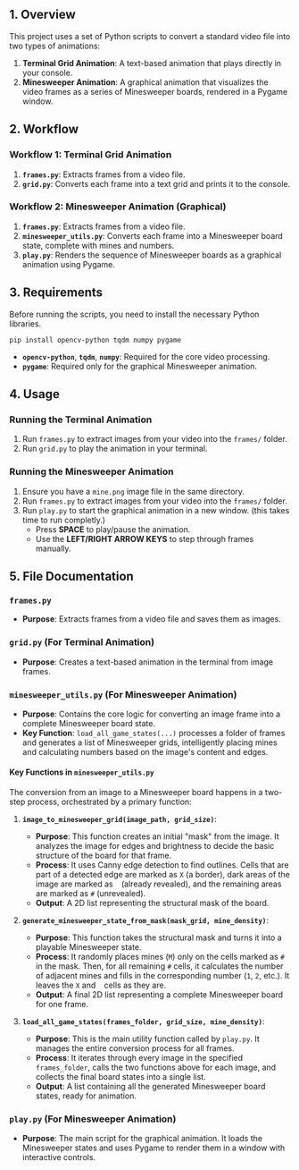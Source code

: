 ## 1. Overview

This project uses a set of Python scripts to convert a standard video file into two types of animations:

1.  **Terminal Grid Animation**: A text-based animation that plays directly in your console.
2.  **Minesweeper Animation**: A graphical animation that visualizes the video frames as a series of Minesweeper boards, rendered in a Pygame window.

## 2. Workflow

### Workflow 1: Terminal Grid Animation

1.  **`frames.py`**: Extracts frames from a video file.
2.  **`grid.py`**: Converts each frame into a text grid and prints it to the console.

### Workflow 2: Minesweeper Animation (Graphical)

1.  **`frames.py`**: Extracts frames from a video file.
2.  **`minesweeper_utils.py`**: Converts each frame into a Minesweeper board state, complete with mines and numbers.
3.  **`play.py`**: Renders the sequence of Minesweeper boards as a graphical animation using Pygame.

## 3. Requirements

Before running the scripts, you need to install the necessary Python libraries.

```
pip install opencv-python tqdm numpy pygame
```

* **`opencv-python`**, **`tqdm`**, **`numpy`**: Required for the core video processing.
* **`pygame`**: Required only for the graphical Minesweeper animation.

## 4. Usage

### Running the Terminal Animation

1.  Run `frames.py` to extract images from your video into the `frames/` folder.
2.  Run `grid.py` to play the animation in your terminal.

### Running the Minesweeper Animation

1.  Ensure you have a `mine.png` image file in the same directory.
2.  Run `frames.py` to extract images from your video into the `frames/` folder.
3.  Run `play.py` to start the graphical animation in a new window. (this takes time to run completly.)
    * Press **SPACE** to play/pause the animation.
    * Use the **LEFT/RIGHT ARROW KEYS** to step through frames manually.

## 5. File Documentation

### `frames.py`

* **Purpose**: Extracts frames from a video file and saves them as images.

### `grid.py` (For Terminal Animation)

* **Purpose**: Creates a text-based animation in the terminal from image frames.

### `minesweeper_utils.py` (For Minesweeper Animation)

* **Purpose**: Contains the core logic for converting an image frame into a complete Minesweeper board state.
* **Key Function**: `load_all_game_states(...)` processes a folder of frames and generates a list of Minesweeper grids, intelligently placing mines and calculating numbers based on the image's content and edges.

#### Key Functions in `minesweeper_utils.py`

The conversion from an image to a Minesweeper board happens in a two-step process, orchestrated by a primary function:

1.  **`image_to_minesweeper_grid(image_path, grid_size)`**:
    * **Purpose**: This function creates an initial "mask" from the image. It analyzes the image for edges and brightness to decide the basic structure of the board for that frame.
    * **Process**: It uses Canny edge detection to find outlines. Cells that are part of a detected edge are marked as `X` (a border), dark areas of the image are marked as ` ` (already revealed), and the remaining areas are marked as `#` (unrevealed).
    * **Output**: A 2D list representing the structural mask of the board.

2.  **`generate_minesweeper_state_from_mask(mask_grid, mine_density)`**:
    * **Purpose**: This function takes the structural mask and turns it into a playable Minesweeper state.
    * **Process**: It randomly places mines (`M`) only on the cells marked as `#` in the mask. Then, for all remaining `#` cells, it calculates the number of adjacent mines and fills in the corresponding number (`1`, `2`, etc.). It leaves the `X` and ` ` cells as they are.
    * **Output**: A final 2D list representing a complete Minesweeper board for one frame.

3.  **`load_all_game_states(frames_folder, grid_size, mine_density)`**:
    * **Purpose**: This is the main utility function called by `play.py`. It manages the entire conversion process for all frames.
    * **Process**: It iterates through every image in the specified `frames_folder`, calls the two functions above for each image, and collects the final board states into a single list.
    * **Output**: A list containing all the generated Minesweeper board states, ready for animation.

### `play.py` (For Minesweeper Animation)

* **Purpose**: The main script for the graphical animation. It loads the Minesweeper states and uses Pygame to render them in a window with interactive controls.
